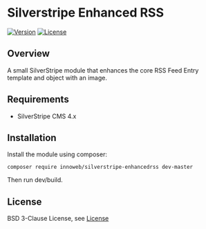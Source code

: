 # Silverstripe Enhanced RSS

[![Version](http://img.shields.io/packagist/v/innoweb/silverstripe-enhancedrss.svg?style=flat-square)](https://packagist.org/packages/innoweb/silverstripe-enhancedrss)
[![License](http://img.shields.io/packagist/l/innoweb/silverstripe-enhancedrss.svg?style=flat-square)](license.md)

## Overview

A small SilverStripe module that enhances the core RSS Feed Entry template and object with an image.

## Requirements

* SilverStripe CMS 4.x

## Installation

Install the module using composer:
```
composer require innoweb/silverstripe-enhancedrss dev-master
```

Then run dev/build.

## License

BSD 3-Clause License, see [License](license.md)
